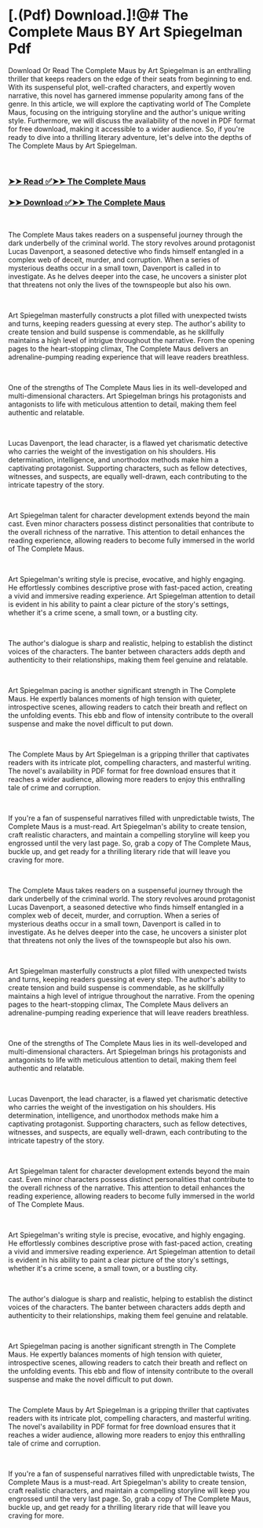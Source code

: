 # [.(Pdf) Download.]!@# The Complete Maus BY Art Spiegelman Pdf

<p>Download Or Read The Complete Maus by Art Spiegelman is an enthralling thriller that keeps readers on the edge of their seats from beginning to end. With its suspenseful plot, well-crafted characters, and expertly woven narrative, this novel has garnered immense popularity among fans of the genre. In this article, we will explore the captivating world of The Complete Maus, focusing on the intriguing storyline and the author's unique writing style. Furthermore, we will discuss the availability of the novel in PDF format for free download, making it accessible to a wider audience. So, if you're ready to dive into a thrilling literary adventure, let's delve into the depths of The Complete Maus by Art Spiegelman.</p>
<p>&nbsp;</p>

### [➤➤ Read ✅➤➤ The Complete Maus](https://pdf2worldwide.blogspot.com/id/15195)

### [➤➤ Download ✅➤➤ The Complete Maus](https://pdf2worldwide.blogspot.com/id/15195)

<p>&nbsp;</p>
<p>The Complete Maus takes readers on a suspenseful journey through the dark underbelly of the criminal world. The story revolves around protagonist Lucas Davenport, a seasoned detective who finds himself entangled in a complex web of deceit, murder, and corruption. When a series of mysterious deaths occur in a small town, Davenport is called in to investigate. As he delves deeper into the case, he uncovers a sinister plot that threatens not only the lives of the townspeople but also his own.</p>
<p>&nbsp;</p>
<p>Art Spiegelman masterfully constructs a plot filled with unexpected twists and turns, keeping readers guessing at every step. The author's ability to create tension and build suspense is commendable, as he skillfully maintains a high level of intrigue throughout the narrative. From the opening pages to the heart-stopping climax, The Complete Maus delivers an adrenaline-pumping reading experience that will leave readers breathless.</p>
<p>&nbsp;</p>
<p>One of the strengths of The Complete Maus lies in its well-developed and multi-dimensional characters. Art Spiegelman brings his protagonists and antagonists to life with meticulous attention to detail, making them feel authentic and relatable.</p>
<p>&nbsp;</p>
<p>Lucas Davenport, the lead character, is a flawed yet charismatic detective who carries the weight of the investigation on his shoulders. His determination, intelligence, and unorthodox methods make him a captivating protagonist. Supporting characters, such as fellow detectives, witnesses, and suspects, are equally well-drawn, each contributing to the intricate tapestry of the story.</p>
<p>&nbsp;</p>
<p>Art Spiegelman talent for character development extends beyond the main cast. Even minor characters possess distinct personalities that contribute to the overall richness of the narrative. This attention to detail enhances the reading experience, allowing readers to become fully immersed in the world of The Complete Maus.</p>
<p>&nbsp;</p>
<p>Art Spiegelman's writing style is precise, evocative, and highly engaging. He effortlessly combines descriptive prose with fast-paced action, creating a vivid and immersive reading experience. Art Spiegelman attention to detail is evident in his ability to paint a clear picture of the story's settings, whether it's a crime scene, a small town, or a bustling city.</p>
<p>&nbsp;</p>
<p>The author's dialogue is sharp and realistic, helping to establish the distinct voices of the characters. The banter between characters adds depth and authenticity to their relationships, making them feel genuine and relatable.</p>
<p>&nbsp;</p>
<p>Art Spiegelman pacing is another significant strength in The Complete Maus. He expertly balances moments of high tension with quieter, introspective scenes, allowing readers to catch their breath and reflect on the unfolding events. This ebb and flow of intensity contribute to the overall suspense and make the novel difficult to put down.</p>
<p>&nbsp;</p>
<p>The Complete Maus by Art Spiegelman is a gripping thriller that captivates readers with its intricate plot, compelling characters, and masterful writing. The novel's availability in PDF format for free download ensures that it reaches a wider audience, allowing more readers to enjoy this enthralling tale of crime and corruption.</p>
<p>&nbsp;</p>
<p>If you're a fan of suspenseful narratives filled with unpredictable twists, The Complete Maus is a must-read. Art Spiegelman's ability to create tension, craft realistic characters, and maintain a compelling storyline will keep you engrossed until the very last page. So, grab a copy of The Complete Maus, buckle up, and get ready for a thrilling literary ride that will leave you craving for more.</p>
<p>&nbsp;</p>
<p>The Complete Maus takes readers on a suspenseful journey through the dark underbelly of the criminal world. The story revolves around protagonist Lucas Davenport, a seasoned detective who finds himself entangled in a complex web of deceit, murder, and corruption. When a series of mysterious deaths occur in a small town, Davenport is called in to investigate. As he delves deeper into the case, he uncovers a sinister plot that threatens not only the lives of the townspeople but also his own.</p>
<p>&nbsp;</p>
<p>Art Spiegelman masterfully constructs a plot filled with unexpected twists and turns, keeping readers guessing at every step. The author's ability to create tension and build suspense is commendable, as he skillfully maintains a high level of intrigue throughout the narrative. From the opening pages to the heart-stopping climax, The Complete Maus delivers an adrenaline-pumping reading experience that will leave readers breathless.</p>
<p>&nbsp;</p>
<p>One of the strengths of The Complete Maus lies in its well-developed and multi-dimensional characters. Art Spiegelman brings his protagonists and antagonists to life with meticulous attention to detail, making them feel authentic and relatable.</p>
<p>&nbsp;</p>
<p>Lucas Davenport, the lead character, is a flawed yet charismatic detective who carries the weight of the investigation on his shoulders. His determination, intelligence, and unorthodox methods make him a captivating protagonist. Supporting characters, such as fellow detectives, witnesses, and suspects, are equally well-drawn, each contributing to the intricate tapestry of the story.</p>
<p>&nbsp;</p>
<p>Art Spiegelman talent for character development extends beyond the main cast. Even minor characters possess distinct personalities that contribute to the overall richness of the narrative. This attention to detail enhances the reading experience, allowing readers to become fully immersed in the world of The Complete Maus.</p>
<p>&nbsp;</p>
<p>Art Spiegelman's writing style is precise, evocative, and highly engaging. He effortlessly combines descriptive prose with fast-paced action, creating a vivid and immersive reading experience. Art Spiegelman attention to detail is evident in his ability to paint a clear picture of the story's settings, whether it's a crime scene, a small town, or a bustling city.</p>
<p>&nbsp;</p>
<p>The author's dialogue is sharp and realistic, helping to establish the distinct voices of the characters. The banter between characters adds depth and authenticity to their relationships, making them feel genuine and relatable.</p>
<p>&nbsp;</p>
<p>Art Spiegelman pacing is another significant strength in The Complete Maus. He expertly balances moments of high tension with quieter, introspective scenes, allowing readers to catch their breath and reflect on the unfolding events. This ebb and flow of intensity contribute to the overall suspense and make the novel difficult to put down.</p>
<p>&nbsp;</p>
<p>The Complete Maus by Art Spiegelman is a gripping thriller that captivates readers with its intricate plot, compelling characters, and masterful writing. The novel's availability in PDF format for free download ensures that it reaches a wider audience, allowing more readers to enjoy this enthralling tale of crime and corruption.</p>
<p>&nbsp;</p>
<p>If you're a fan of suspenseful narratives filled with unpredictable twists, The Complete Maus is a must-read. Art Spiegelman's ability to create tension, craft realistic characters, and maintain a compelling storyline will keep you engrossed until the very last page. So, grab a copy of The Complete Maus, buckle up, and get ready for a thrilling literary ride that will leave you craving for more.</p>
<p>&nbsp;</p>
